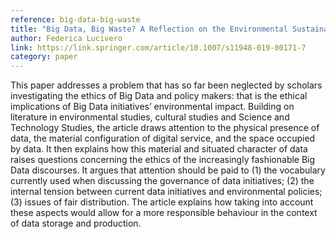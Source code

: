```yaml
---
reference: big-data-big-waste
title: "Big Data, Big Waste? A Reflection on the Environmental Sustainability of Big Data Initiatives"
author: Federica Lucivero
link: https://link.springer.com/article/10.1007/s11948-019-00171-7
category: paper
---
```

This paper addresses a problem that has so far been neglected by scholars investigating the ethics of Big Data and policy makers: that is the ethical implications of Big Data initiatives’ environmental impact. Building on literature in environmental studies, cultural studies and Science and Technology Studies, the article draws attention to the physical presence of data, the material configuration of digital service, and the space occupied by data. It then explains how this material and situated character of data raises questions concerning the ethics of the increasingly fashionable Big Data discourses. It argues that attention should be paid to (1) the vocabulary currently used when discussing the governance of data initiatives; (2) the internal tension between current data initiatives and environmental policies; (3) issues of fair distribution. The article explains how taking into account these aspects would allow for a more responsible behaviour in the context of data storage and production.

